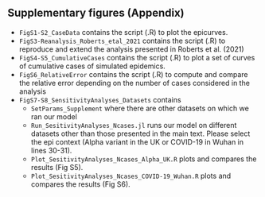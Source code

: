 ## Supplementary figures (Appendix)

- `FigS1-S2_CaseData` contains the script (.R) to plot the epicurves.
- `FigS3-Reanalysis_Roberts_etal_2021` contains the script (.R) to reproduce and extend the analysis presented in Roberts et al. (2021)
- `FigS4-S5_CumulativeCases` contains the script (.R) to plot a set of curves of cumulative cases of simulated epidemics.
- `FigS6_RelativeError` contains the script (.R) to compute and compare the relative error depending on the number of cases considered in the analysis
- `FigS7-S8_SensitivityAnalyses_Datasets` contains
    - `SetParams_Supplement` where there are other datasets on which we ran our model 
    - `Run_SesitivityAnalyses_Ncases.jl` runs our model on different datasets other than those presented in the main text. Please select the epi context (Alpha variant in the UK or COVID-19 in Wuhan in lines 30-31).
    - `Plot_SesitivityAnalyses_Ncases_Alpha_UK.R` plots and compares the results (Fig S5).
    - `Plot_SesitivityAnalyses_Ncases_COVID-19_Wuhan.R` plots and compares the results (Fig S6).
